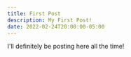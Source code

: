 ```yaml
---
title: First Post
description: My First Post!
date: 2022-02-24T20:00:00-05:00
---
```


I'll definitely be posting here all the time!
